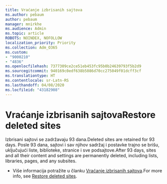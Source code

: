 ```yaml
---
title: Vraćanje izbrisanih sajtova
ms.author: pebaum
author: pebaum
manager: mnirkhe
ms.audience: Admin
ms.topic: article
ROBOTS: NOINDEX, NOFOLLOW
localization_priority: Priority
ms.collection: Adm_O365
ms.custom:
- "9000210"
- "4836"
ms.openlocfilehash: 7377309ce2ce51eb453fc95b0b24639793f5b2d9
ms.sourcegitcommit: 940169c0edf638b5086d70cc275049f01dcff3cf
ms.translationtype: HT
ms.contentlocale: sr-Latn-RS
ms.lasthandoff: 04/08/2020
ms.locfileid: "43182908"
---
```

# <a name="restore-deleted-sites"></a><span data-ttu-id="1b93b-102">Vraćanje izbrisanih sajtova</span><span class="sxs-lookup"><span data-stu-id="1b93b-102">Restore deleted sites</span></span>

<span data-ttu-id="1b93b-103">Izbrisani sajtovi se zadržavaju 93 dana.</span><span class="sxs-lookup"><span data-stu-id="1b93b-103">Deleted sites are retained for 93 days.</span></span> <span data-ttu-id="1b93b-104">Posle 93 dana, sajtovi i sav njihov sadržaj i postavke trajno se brišu, uključujući liste, biblioteke, stranice i sve podsajtove.</span><span class="sxs-lookup"><span data-stu-id="1b93b-104">After 93 days, sites and all their content and settings are permanently deleted, including lists, libraries, pages, and any subsites.</span></span>

- <span data-ttu-id="1b93b-105">Više informacija potražite u članku [Vraćanje izbrisanih sajtova](https://docs.microsoft.com/sharepoint/restore-deleted-site-collection).</span><span class="sxs-lookup"><span data-stu-id="1b93b-105">For more info, see [Restore deleted sites](https://docs.microsoft.com/sharepoint/restore-deleted-site-collection).</span></span>
